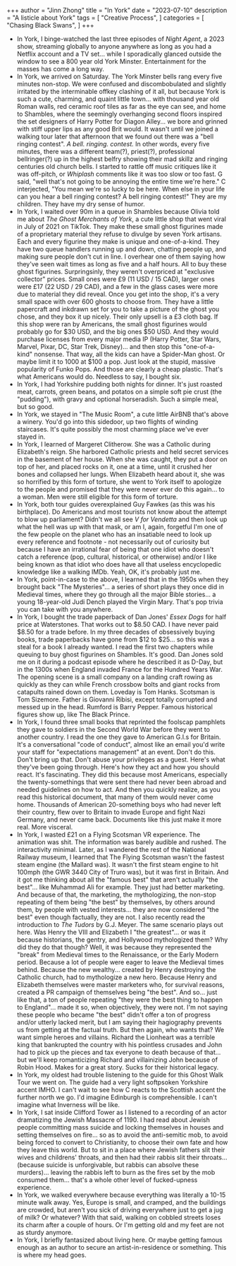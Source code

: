 +++
author = "Jinn Zhong"
title = "In York"
date = "2023-07-10"
description = "A listicle about York"
tags = [
    "Creative Process",
]
categories = [
    "Chasing Black Swans",
]
+++
* In York, I binge-watched the last three episodes of _Night Agent_, a 2023 show, streaming globally to anyone anywhere as long as you had a Netflix account and a TV set... while I sporadically glanced outside the window to see a 800 year old York Minster. Entertainment for the masses has come a long way.
* In York, we arrived on Saturday. The York Minster bells rang every five minutes non-stop. We were confused and discombobulated and slightly irritated by the interminable offkey clashing of it all, but because York is such a cute, charming, and quaint little town... with thousand year old Roman walls, red ceramic roof tiles as far as the eye can see, and home to Shambles, where the seemingly overhanging second floors inspired the set designers of Harry Potter for Diagon Alley... we bore and grinned with stiff upper lips as any good Brit would. It wasn't until we joined a walking tour later that afternoon that we found out there was a "bell ringing contest". _A bell. ringing. contest._ In other words, every five minutes, there was a different team(?), priest(?), professional bellringer(?) up in the highest belfry showing their mad skillz and ringing centuries old church bells. I started to rattle off music critiques like it was off-pitch, or _Whiplash_ comments like it was too slow or too fast. G said, "well that's not going to be annoying the entire time we're here." C interjected, "You mean we're so lucky to be here. When else in your life can you hear a bell ringing contest? A bell ringing contest!" They are my children. They have my dry sense of humor.
* In York, I waited over 90m in a queue in Shambles because Olivia told me about _The Ghost Merchants of York_, a cute little shop that went viral in July of 2021 on TikTok. They make these small ghost figurines made of a proprietary material they refuse to divulge by seven York artisans. Each and every figurine they make is unique and one-of-a-kind. They have two queue handlers running up and down, chatting people up, and making sure people don't cut in line. I overhear one of them saying how they've seen wait times as long as five and a half hours. All to buy these ghost figurines. Surpringsinly, they weren't overpriced at "exclusive collector" prices. Small ones were £9 (11 USD / 15 CAD), larger ones were £17 (22 USD / 29 CAD), and a few in the glass cases were more due to material they did reveal. Once you get into the shop, it's a very small space with over 600 ghosts to choose from. They have a little papercraft and inkdrawn set for you to take a picture of the ghost you chose, and they box it up nicely. Their only upsell is a £3 cloth bag. If this shop were ran by Americans, the small ghost figurines would probably go for $30 USD, and the big ones $50 USD. And they would purchase licenses from every major media IP (Harry Potter, Star Wars, Marvel, Pixar, DC, Star Trek, Disney)... and then stop this "one-of-a-kind" nonsense. That way, all the kids can have a Spider-Man ghost. Or maybe limit it to 1000 at $100 a pop. Just look at the stupid, massive popularity of Funko Pops. And those are clearly a cheap plastic. That's what Americans would do. Needless to say, I bought six.
* In York, I had Yorkshire pudding both nights for dinner. It's just roasted meat, carrots, green beans, and potatos on a simple soft pie crust (the "pudding"), with gravy and optional horseradish. Such a simple meal, but so good.
* In York, we stayed in "The Music Room", a cute little AirBNB that's above a winery. You'd go into this sidedoor, up two flights of winding staircases. It's quite possibly the most charming place we've ever stayed in.
* In York, I learned of Margeret Clitherow. She was a Catholic during Elizabeth's reign. She harbored Catholic priests and held secret services in the basement of her house. When she was caught, they put a door on top of her, and placed rocks on it, one at a time, until it crushed her bones and collapsed her lungs. When Elizabeth heard about it, she was so horrified by this form of torture, she went to York itself to apologize to the people and promised that they were never ever do this again... to a woman. Men were still eligible for this form of torture.
* In York, both tour guides overexplained Guy Fawkes (as this was his birthplace). Do Americans and most tourists not know about the attempt to blow up parliament? Didn't we all see _V for Vendetta_ and then look up what the hell was up with that mask, or am I, again, forgetful I'm one of the few people on the planet who has an insatiable need to look up every reference and footnote - not necessarily out of curiosity but because I have an irrational fear of being that one idiot who doesn't catch a reference (pop, cultural, historical, or otherwise) and/or I like being known as that idiot who does have all that useless encyclopedic knowledge like a walking IMDb. Yeah, OK, it's probably just me.
* In York, point-in-case to the above, I learned that in the 1950s when they brought back "The Mysteries"... a series of short plays they once did in Medieval times, where they go through all the major Bible stories... a young 18-year-old Judi Dench played the Virgin Mary. That's pop trivia you can take with you anywhere.
* In York, I bought the trade paperback of Dan Jones' _Essex Dogs_ for half price at Waterstones. That works out to $8.50 CAD. I have never paid $8.50 for a trade before. In my three decades of obsessively buying books, trade paperbacks have gone from $12 to $25... so this was a steal for a book I already wanted. I read the first two chapters while queuing to buy ghost figurines on Shambles. It's good. Dan Jones sold me on it during a podcast episode where he described it as D-Day, but in the 1300s when England invaded France for the Hundred Years War. The opening scene is a small company on a landing craft rowing as quickly as they can while French crossbow bolts and giant rocks from catapults rained down on them. Loveday is Tom Hanks. Scotsman is Tom Sizemore. Father is Giovanni Ribisi, except totally corrupted and messed up in the head. Rumford is Barry Pepper. Famous historical figures show up, like The Black Prince.
* In York, I found three small books that reprinted the foolscap pamphlets they gave to soldiers in the Second World War before they went to another country. I read the one they gave to American G.I.s for Britain. It's a conversational "code of conduct", almost like an email you'd write your staff for "expectations management" at an event. Don't do this. Don't bring up that. Don't abuse your privileges as a guest. Here's what they've been going through. Here's how they act and how you should react. It's fascinating. They did this because most Americans, especially the twenty-somethings that were sent there had never been abroad and needed guidelines on how to act. And then you quickly realize, as you read this historical document, that many of them would never come home. Thousands of American 20-something boys who had never left their country, flew over to Britain to invade Europe and fight Nazi Germany, and never came back. Documents like this just make it more real. More visceral.
* In York, I wasted £21 on a Flying Scotsman VR experience. The animation was shit. The information was barely audible and rushed. The interactivity minimal. Later, as I wandered the rest of the National Railway museum, I learned that The Flying Scotsman wasn't the fastest steam engine (the Mallard was). It wasn't the first steam engine to hit 100mph (the GWR 3440 City of Truro was), but it was first in Britain. And it got me thinking about all the "famous best" that aren't actually "the best"... like Muhammad Ali for example. They just had better marketing. And because of that, the marketing, the mythologizing, the non-stop repeating of them being "the best" by themselves, by others around them, by people with vested interests... they are now considered "the best" even though factually, they are not. I also recently read the introduction to _The Tudors_ by G.J. Meyer. The same scenario plays out here. Was Henry the VIII and Elizabeth I "the greatest"... or was it because historians, the gentry, and Hollywood mythologized them? Why did they do that though? Well, it was because they represented the "break" from Medieval times to the Renaissance, or the Early Modern period. Because a lot of people were eager to leave the Medieval times behind. Because the new wealthy... created by Henry destroying the Catholic church, had to mythologize a new hero. Because Henry and Elizabeth themselves were master marketers who, for survival reasons, created a PR campaign of themselves being "the best".  And so... just like that, a ton of people repeating "they were the best thing to happen to England"... made it so, when objectively, they were not. I'm not saying these people who became "the best" didn't offer a ton of progress and/or utterly lacked merit, but I am saying their hagiography prevents us from getting at the factual truth. But then again, who wants that? We want simple heroes and villains. Richard the Lionheart was a terrible king that bankrupted the country with his pointless crusades and John had to pick up the pieces and tax everyone to death because of that... but we'll keep romanticizing Richard and villainizing John because of Robin Hood. Makes for a great story. Sucks for their historical legacy.
* In York, my oldest had trouble listening to the guide for this Ghost Walk Tour we went on. The guide had a very light softpsoken Yorkshire accent IMHO. I can't wait to see how C reacts to the Scottish accent the further north we go. I'd imagine Edinburgh is comprehensible. I can't imagine what Inverness will be like.
* In York, I sat inside Clifford Tower as I listened to a recording of an actor dramatizing the Jewish Massacre of 1190. I had read about Jewish people committing mass suicide and locking themselves in houses and setting themselves on fire... so as to avoid the anti-semitic mob, to avoid being forced to convert to Christianity, to choose their own fate and how they leave this world. But to sit in a place where Jewish fathers slit their wives and childrens' throats, and then had their rabbis slit their throats... (because suicide is unforgivable, but rabbis can absolve these murders)... leaving the rabbis left to burn as the fires set by the mob consumed them... that's a whole other level of fucked-upness experience.
* In York, we walked everywhere because everything was literally a 10-15 minute walk away. Yes, Europe is small, and cramped, and the buildings are crowded, but aren't you sick of driving everywhere just to get a jug of milk? Or whatever? With that said, walking on cobbled streets loses its charm after a couple of hours. Or I'm getting old and my feet are not as sturdy anymore.
* In York, I briefly fantasized about living here. Or maybe getting famous enough as an author to secure an artist-in-residence or something. This is where my head goes.
